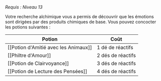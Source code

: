 *Requis : Niveau 13*

Votre recherche alchimique vous a permis de découvrir que les émotions sont dirigées par des produits chimiques de base. Vous pouvez concocter les potions suivantes : 

| Potion                               | Coût              |
| ------------------------------------ | ----------------- |
| [[Potion d'Amitié avec les Animaux]] | 1 dé de réactifs  |
| [[Philtre d'Amour]]                  | 2 dés de réactifs |
| [[Potion de Clairvoyance]]           | 3 dés de réactifs |
| [[Potion de Lecture des Pensées]]    | 4 dés de réactifs |

